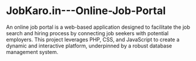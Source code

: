 # JobKaro.in---Online-Job-Portal
An online job portal is a web-based application designed to facilitate the job search and hiring process by connecting job seekers with potential employers. This project leverages PHP, CSS, and JavaScript to create a dynamic and interactive platform, underpinned by a robust database management system.
